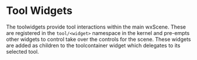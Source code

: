 # Tool Widgets

The toolwidgets provide tool interactions within the main wxScene. These are registered in the `tool/<widget>` namespace
in the kernel and pre-empts other widgets to control take over the controls for the scene. These widgets are added as
children to the toolcontainer widget which delegates to its selected tool.